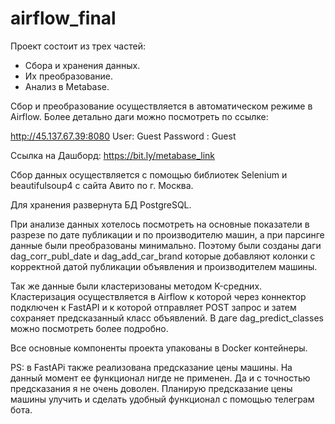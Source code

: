# airflow_final

Проект состоит из трех частей:

- Сбора и хранения данных.
- Их преобразование.
- Анализ в Metabase.

Сбор и преобразование осуществляется в автоматическом режиме в Airflow. Более детально даги можно посмотреть по ссылке:

http://45.137.67.39:8080
User: Guest
Password : Guest

Ссылка на Дашборд: https://bit.ly/metabase_link

Сбор данных осуществляется с помощью библиотек Selenium и beautifulsoup4 c сайта Авито по г. Москва.

Для хранения развернута БД PostgreSQL.

При анализе данных хотелось посмотреть на основные показатели в разрезе по дате публикации и по производителю машин, а при парсинге данные были преобразованы минимально. Поэтому были созданы даги dag_corr_publ_date и dag_add_car_brand которые добавляют колонки с корректной датой публикации объявления и производителем машины.

Так же данные были кластеризованы методом K-средних. Кластеризация осуществляется в Airflow к которой через коннектор подключен к FastAPI и к которой отправляет POST запрос и затем сохраняет предсказанный класс объявлений. В даге dag_predict_classes можно посмотреть более подробно.

Все основные компоненты проекта упакованы в Docker контейнеры.

PS: в FastAPi также реализована предсказание цены машины. На данный момент ее функционал нигде не применен. Да и с точностью предсказания я не очень доволен. Планирую предсказание цены машины улучить и сделать удобный функционал с помощью телеграм бота.
